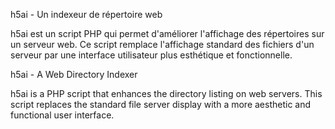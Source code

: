 h5ai - Un indexeur de répertoire web

h5ai est un script PHP qui permet d'améliorer l'affichage des répertoires sur un serveur web. 
Ce script remplace l'affichage standard des fichiers d'un serveur par une interface utilisateur plus esthétique et fonctionnelle.

h5ai - A Web Directory Indexer

h5ai is a PHP script that enhances the directory listing on web servers.
This script replaces the standard file server display with a more aesthetic and functional user interface.
